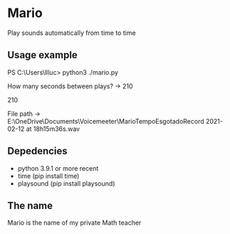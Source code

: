 # Mario
 Play sounds automatically from time to time

##  Usage example
PS C:\Users\llluc> python3 ./mario.py

How many seconds between plays? -> 210

210

File path -> E:\OneDrive\Documents\Voicemeeter\MarioTempoEsgotadoRecord 2021-02-12 at 18h15m36s.wav

## Depedencies
- python 3.9.1 or more recent
- time (pip install time)
- playsound (pip install playsound)

## The name
Mario is the name of my private Math teacher
